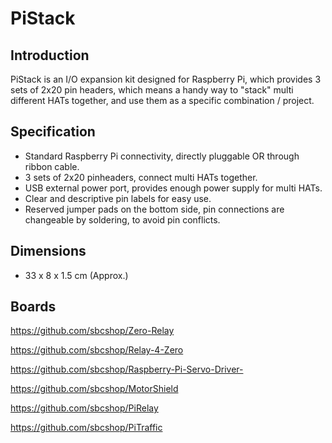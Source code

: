 # PiStack

## Introduction
   PiStack is an I/O expansion kit designed for Raspberry Pi, which provides 3 sets of 2x20 pin headers, which means a handy   way to "stack" multi different HATs together, and use them as a specific combination / project.

## Specification
* Standard Raspberry Pi connectivity, directly pluggable OR through ribbon cable.
* 3 sets of 2x20 pinheaders, connect multi HATs together.
* USB external power port, provides enough power supply for multi HATs.
* Clear and descriptive pin labels for easy use.
* Reserved jumper pads on the bottom side, pin connections are changeable by soldering, to avoid pin conflicts.

## Dimensions
* 33 x 8 x 1.5 cm (Approx.)

## Boards 
https://github.com/sbcshop/Zero-Relay

https://github.com/sbcshop/Relay-4-Zero

https://github.com/sbcshop/Raspberry-Pi-Servo-Driver-

https://github.com/sbcshop/MotorShield

https://github.com/sbcshop/PiRelay

https://github.com/sbcshop/PiTraffic
